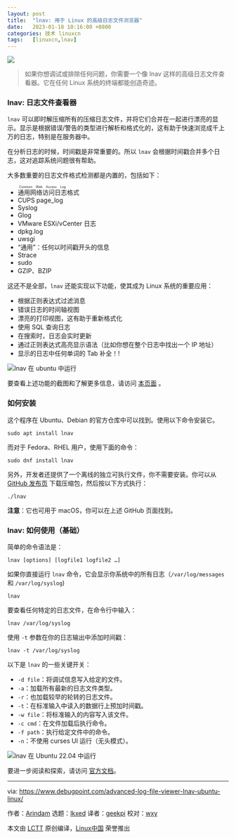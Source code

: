 ```yaml
---
layout: post
title:	"lnav: 用于 Linux 的高级日志文件浏览器"
date:	2023-01-18 10:16:00 +0800 
categories:	技术 linuxcn 
tags:	[linuxcn,lnav]
---
```



![](/Asserts/Images//attachment/album/202301/18/101616eio2v80m1v34ol2o.jpg)



> 
> 如果你想调试或排除任何问题，你需要一个像 lnav 这样的高级日志文件查看器。它在任何 Linux 系统的终端都能创造奇迹。
> 
> 
> 


### lnav: 日志文件查看器


`lnav` 可以即时解压缩所有的压缩日志文件，并将它们合并在一起进行漂亮的显示。显示是根据错误/警告的类型进行解析和格式化的，这有助于快速浏览成千上万的日志，特别是在服务器中。


在分析日志的时候，时间戳是非常重要的。所以 `lnav` 会根据时间戳合并多个日志，这对追踪系统问题很有帮助。


大多数重要的日志文件格式检测都是内置的，包括如下：


* <ruby> 通用网络访问日志 <rt>  Common Web Access Log </rt></ruby>格式
* CUPS page\_log
* Syslog
* Glog
* VMware ESXi/vCenter 日志
* dpkg.log
* uwsgi
* “通用”：任何以时间戳开头的信息
* Strace
* sudo
* GZIP、BZIP


这还不是全部，`lnav` 还能实现以下功能，使其成为 Linux 系统的重要应用：


* 根据正则表达式过滤消息
* 错误日志的时间轴视图
* 漂亮的打印视图，这有助于重新格式化
* 使用 SQL 查询日志
* 在搜索时，日志会实时更新
* 通过正则表达式高亮显示语法（比如你想在整个日志中找出一个 IP 地址）
* 显示的日志中任何单词的 Tab 补全！!


![lnav 在 ubuntu 中运行](/Asserts/Images//attachment/album/202301/18/101701z6w652nr663ne66p.png)


要查看上述功能的截图和了解更多信息，请访问 [本页面](http://lnav.org/features/) 。


### 如何安装


这个程序在 Ubuntu、Debian 的官方仓库中可以找到。使用以下命令安装它。



```
sudo apt install lnav

```

而对于 Fedora、RHEL 用户，使用下面的命令：



```
sudo dnf install lnav

```

另外，开发者还提供了一个离线的独立可执行文件，你不需要安装。你可以从 [GitHub 发布页](https://github.com/tstack/lnav/releases/) 下载压缩包，然后按以下方式执行：



```
./lnav

```

**注意**：它也可用于 macOS，你可以在上述 GitHub 页面找到。


### lnav: 如何使用（基础）


简单的命令语法是：



```
lnav [options] [logfile1 logfile2 …]

```

如果你直接运行 `lnav` 命令，它会显示你系统中的所有日志（`/var/log/messages` 和 `/var/log/syslog`)



```
lnav

```

要查看任何特定的日志文件，在命令行中输入：



```
lnav /var/log/syslog

```

使用 `-t` 参数在你的日志输出中添加时间戳：



```
lnav -t /var/log/syslog

```

以下是 `lnav` 的一些关键开关：


* `-d file`：将调试信息写入给定的文件。
* `-a`：加载所有最新的日志文件类型。
* `-r`：也加载较早的轮转的日志文件。
* `-t`：在标准输入中读入的数据行上预加时间戳。
* `-w file`：将标准输入的内容写入该文件。
* `-c cmd`：在文件加载后执行命令。
* `-f path`：执行给定文件中的命令。
* `-n`：不使用 curses UI 运行（无头模式）。


![lnav 在 Ubuntu 22.04 中运行](/Asserts/Images//attachment/album/202301/18/101718zmm5m02zat7momr0.jpg)


要进一步阅读和探索，请访问 [官方文档](https://docs.lnav.org/en/latest/intro.html)。




---


via: <https://www.debugpoint.com/advanced-log-file-viewer-lnav-ubuntu-linux/>


作者：[Arindam](https://www.debugpoint.com/author/admin1/) 选题：[lkxed](https://github.com/lkxed) 译者：[geekpi](https://github.com/geekpi) 校对：[wxy](https://github.com/wxy)


本文由 [LCTT](https://github.com/LCTT/TranslateProject) 原创编译，[Linux中国](https://linux.cn/) 荣誉推出
